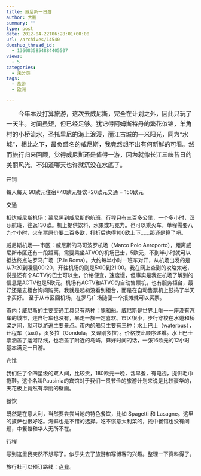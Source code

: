 ```yaml
---
title: 威尼斯一日游
author: 大鹏
summary: ""
type: post
date: 2012-04-22T06:28:01+00:00
url: /archives/14540
duoshuo_thread_id:
  - 1360835854884405507
views:
  - 5
categories:
  - 未分类
tags:
  - 旅游
  - 欧洲

---
```

<span style="line-height: 1.714285714; font-size: 1rem;">　　今年本没打算旅游，这次去威尼斯，完全在计划之外，因此只玩了一天半。时间虽短，但已经足够。犹记得阿姆斯特丹的繁花似锦，羊角村的小桥流水，圣托里尼的海上浪漫，丽江古城的一米阳光，同为“水城”，相比之下，最负盛名的威尼斯，我竟然想不出有何新鲜的可看。然而旅行归来回顾，觉得威尼斯还是值得一游，因为就像长江三峡昔日的美丽风光，不知道哪天也许就沉没在水底了。</span>

开销

每人每天 90欧元住宿+40欧元餐饮+20欧元交通 = 150欧元

交通

抵达威尼斯机场：慕尼黑到威尼斯的航班，行程只有三百多公里，一个多小时，汉莎航班，往返130欧。机上提供饮料，水果或巧克力。也可以乘火车，单程需要八九个小时，火车票原价要二百多欧，打折后也得100欧上下……那还是算了吧。

威尼斯机场&#8212;-市区：威尼斯的马可波罗机场（Marco Polo Aeroporto），距离威尼斯市区还有一段距离，需要乘坐ATVO的机场巴士，5欧元，不到半小时就可以抵达终点站罗马广场（P.le Roma）。大约每半小时一班车对开，从机场出发的是从7:20到凌晨00:20，开往机场的则是5:00到21:00。我在网上查到的攻略太老，说是还有个ACTV的巴士可以坐，价格便宜，速度慢，但事实是我在机场了解到的信息是ACTV也是5欧元。机场有ACTV和ATVO的自动售票机，也有服务柜台，最好还是去柜台询问购买。我就是起初没看到柜台，而是在自动售票机上鼓捣了半天才买好。 至于从市区回机场，在罗马广场随便一个报摊就可以买票。

市内：威尼斯的主要交通工具只有两种：腿和船。威尼斯是世界上唯一一座没有汽车的城市，连自行车也没有，暴走一族一定喜欢。市区很小，步行穿梭在水道和桥梁之间，就可以游遍主要景点。市内的船只主要有三种：水上巴士（waterbus），计程车（taxi），贡多拉（Gondola，又译刚多拉）。价格按此顺序递增。水上巴士票涵盖了运河路线，也涵盖了附近的岛屿，算好时间的话，一张16欧元的12小时基本满足一日游。

宾馆

我们住了个四星级的双人间，比较贵，180欧元一晚，含早餐，有电视，提供毛巾拖鞋。这个名叫Pausinia的宾馆对于我们一贯节俭的旅游计划来说是比较豪华的，天花板上竟然有华丽的壁画。

餐饮

既然是在意大利，当然要尝尝当地的特色餐饮，比如 Spagetti 和 Lasagne。这里的披萨也很好吃。海鲜也是不错的选择。吃不惯意大利菜的，找中餐馆也没有问题，中餐馆和华人无所不在。

行程

写到这里我突然不想写了。似乎失去了旅游和写博客的兴趣。整理一下资料得了。

旅行社可以预订路线：[点我][1]。

 [1]: http://www.tours-italy.com/venice-walking_tours-venice_italy_walking_tours.htm

